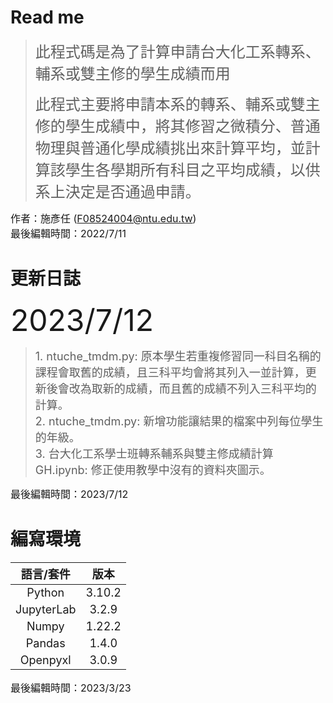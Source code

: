 # Read me  
> <font size=5> 此程式碼是為了計算申請台大化工系轉系、輔系或雙主修的學生成績而用</font> 
>   
> <font size=5> 此程式主要將申請本系的轉系、輔系或雙主修的學生成績中，將其修習之微積分、普通物理與普通化學成績挑出來計算平均，並計算該學生各學期所有科目之平均成績，以供系上決定是否通過申請。</font>  
>     
<font size=3> 作者：施彥任 (F08524004@ntu.edu.tw)</font>  
<font size=3> 最後編輯時間：2022/7/11</font>  

# 更新日誌  
<font size=8> 2023/7/12 </font>  
> <font size=4> 1. ntuche_tmdm.py: 原本學生若重複修習同一科目名稱的課程會取舊的成績，且三科平均會將其列入一並計算，更新後會改為取新的成績，而且舊的成績不列入三科平均的計算。</font>  
> <font size=4> 2. ntuche_tmdm.py: 新增功能讓結果的檔案中列每位學生的年級。</font>  
> <font size=4> 3. 台大化工系學士班轉系輔系與雙主修成績計算GH.ipynb: 修正使用教學中沒有的資料夾圖示。</font>  

<font size=3> 最後編輯時間：2023/7/12</font> 

# 編寫環境  

| <font size=4> 語言/套件 </font> | <font size=4> 版本 </font> |  
| :--------: | :--------: |  
| <font size=4> Python </font>  | <font size=4> 3.10.2 </font>  |  
| <font size=4> JupyterLab </font>  | <font size=4> 3.2.9 </font>  |  
| <font size=4> Numpy </font>  | <font size=4> 1.22.2 </font>  |  
| <font size=4> Pandas </font>  | <font size=4> 1.4.0 </font>  |  
| <font size=4> Openpyxl </font>  | <font size=4> 3.0.9 </font>  |  

<font size=3> 最後編輯時間：2023/3/23</font> 